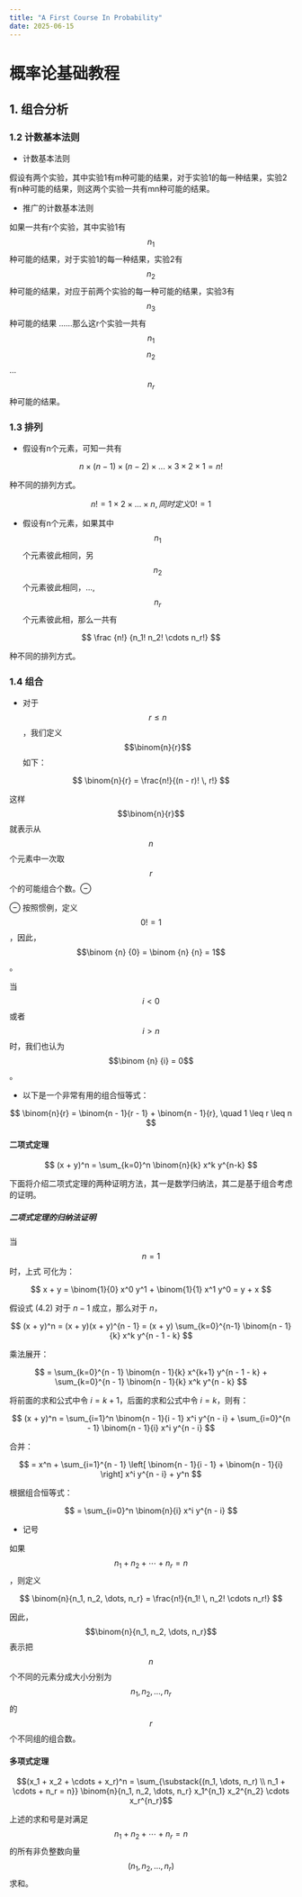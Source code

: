 ```yaml
---
title: "A First Course In Probability"
date: 2025-06-15
---
```


# 概率论基础教程

## 1. 组合分析

### 1.2 计数基本法则

- 计数基本法则

假设有两个实验，其中实验1有m种可能的结果，对于实验1的每一种结果，实验2有n种可能的结果，则这两个实验一共有mn种可能的结果。
- 推广的计数基本法则

如果一共有r个实验，其中实验1有 $$n_1$$ 种可能的结果，对于实验1的每一种结果，实验2有 $$n_2$$ 种可能的结果，对应于前两个实验的每一种可能的结果，实验3有 $$n_3$$ 种可能的结果
......那么这r个实验一共有 $$n_1$$ $$n_2$$ ... $$n_r$$ 种可能的结果。

### 1.3 排列

- 假设有n个元素，可知一共有

$$
n \times (n-1) \times (n-2) \times ... \times 3 \times 2 \times 1 = n!
$$

种不同的排列方式。

$$
n! = 1 \times 2 \times ... \times n, 同时定义 0! = 1
$$

- 假设有n个元素，如果其中 $$n_1$$ 个元素彼此相同，另 $$n_2$$ 个元素彼此相同，..., $$n_r$$ 个元素彼此相，那么一共有

$$
\frac {n!} {n_1! n_2! \cdots n_r!}
$$

种不同的排列方式。

### 1.4 组合

- 对于 $$r \leq n$$，我们定义 $$\binom{n}{r}$$ 如下：

$$
\binom{n}{r} = \frac{n!}{(n - r)! \, r!}
$$

这样 $$\binom{n}{r}$$ 就表示从 $$n$$ 个元素中一次取 $$r$$ 个的可能组合个数。⊖

⊖ 按照惯例，定义 $$0! = 1$$，因此， $$\binom {n} {0} = \binom {n} {n} = 1$$ 。

当 $$i < 0$$ 或者 $$i > n$$ 时，我们也认为 $$\binom {n} {i} = 0$$ 。


- 以下是一个非常有用的组合恒等式：

$$
\binom{n}{r} = \binom{n - 1}{r - 1} + \binom{n - 1}{r}, \quad 1 \leq r \leq n
$$

#### 二项式定理

$$
(x + y)^n = \sum_{k=0}^n \binom{n}{k} x^k y^{n-k}
$$

下面将介绍二项式定理的两种证明方法，其一是数学归纳法，其二是基于组合考虑的证明。

##### 二项式定理的归纳法证明

当 $$n = 1$$ 时，上式 可化为：

$$
x + y = \binom{1}{0} x^0 y^1 + \binom{1}{1} x^1 y^0 = y + x
$$

假设式 (4.2) 对于 $n - 1$ 成立，那么对于 $n$，

$$
(x + y)^n = (x + y)(x + y)^{n - 1} = (x + y) \sum_{k=0}^{n-1} \binom{n - 1}{k} x^k y^{n - 1 - k}
$$

乘法展开：

$$
= \sum_{k=0}^{n - 1} \binom{n - 1}{k} x^{k+1} y^{n - 1 - k} + \sum_{k=0}^{n - 1} \binom{n - 1}{k} x^k y^{n - k}
$$

将前面的求和公式中令 $i = k + 1$，后面的求和公式中令 $i = k$，则有：

$$
(x + y)^n = \sum_{i=1}^n \binom{n - 1}{i - 1} x^i y^{n - i} + \sum_{i=0}^{n - 1} \binom{n - 1}{i} x^i y^{n - i}
$$

合并：

$$
= x^n + \sum_{i=1}^{n - 1} \left[ \binom{n - 1}{i - 1} + \binom{n - 1}{i} \right] x^i y^{n - i} + y^n
$$

根据组合恒等式：

$$
= \sum_{i=0}^n \binom{n}{i} x^i y^{n - i}
$$


- 记号

如果 $$n_1 + n_2 + \cdots + n_r = n$$，则定义

$$
\binom{n}{n_1, n_2, \dots, n_r} = \frac{n!}{n_1! \, n_2! \cdots n_r!}
$$

因此， $$\binom{n}{n_1, n_2, \dots, n_r}$$ 表示把 $$n$$ 个不同的元素分成大小分别为 $$n_1, n_2, \dots, n_r$$ 的 $$r$$ 个不同组的组合数。

#### 多项式定理

$$(x_1 + x_2 + \cdots + x_r)^n = \sum_{\substack{(n_1, \dots, n_r) \\ n_1 + \cdots + n_r = n}} \binom{n}{n_1, n_2, \dots, n_r} x_1^{n_1} x_2^{n_2} \cdots x_r^{n_r}$$

上述的求和号是对满足 $$n_1 + n_2 + \cdots + n_r = n$$ 的所有非负整数向量 $$(n_1, n_2, \dots, n_r)$$ 求和。
